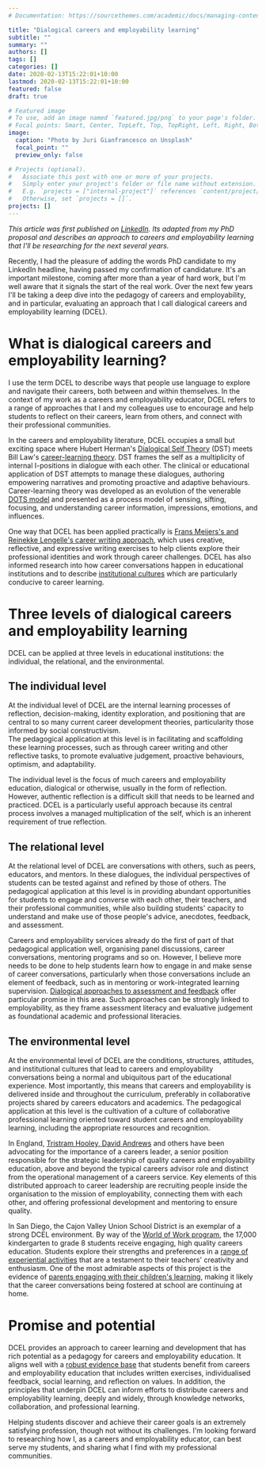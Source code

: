 ```yaml
---
# Documentation: https://sourcethemes.com/academic/docs/managing-content/

title: "Dialogical careers and employability learning"
subtitle: ""
summary: ""
authors: []
tags: []
categories: []
date: 2020-02-13T15:22:01+10:00
lastmod: 2020-02-13T15:22:01+10:00
featured: false
draft: true

# Featured image
# To use, add an image named `featured.jpg/png` to your page's folder.
# Focal points: Smart, Center, TopLeft, Top, TopRight, Left, Right, BottomLeft, Bottom, BottomRight.
image:
  caption: "Photo by Juri Gianfrancesco on Unsplash"
  focal_point: ""
  preview_only: false

# Projects (optional).
#   Associate this post with one or more of your projects.
#   Simply enter your project's folder or file name without extension.
#   E.g. `projects = ["internal-project"]` references `content/project/deep-learning/index.md`.
#   Otherwise, set `projects = []`.
projects: []
---
```

_This article was first published on [LinkedIn](https://www.linkedin.com/pulse/dialogical-approaches-careers-employability-learning-michael-healy/). Its adapted from my PhD proposal and describes an approach to careers and employability learning that I'll be researching for the next several years._

Recently, I had the pleasure of adding the words PhD candidate to my LinkedIn headline, having passed my confirmation of candidature. 
It's an important milestone, coming after more than a year of hard work, but I'm well aware that it signals the start of the real work. 
Over the next few years I'll be taking a deep dive into the pedagogy of careers and employability, and in particular, evaluating an approach that I call dialogical careers and employability learning (DCEL).

# What is dialogical careers and employability learning?
I use the term DCEL to describe ways that people use language to explore and navigate their careers, both between and within themselves. 
In the context of my work as a careers and employability educator, DCEL refers to a range of approaches that I and my colleagues use to encourage and help students to reflect on their careers, learn from others, and connect with their professional communities.

In the careers and employability literature, DCEL occupies a small but exciting space where Hubert Herman's [Dialogical Self Theory](https://link.springer.com/chapter/10.1007/978-3-319-62861-5_1) (DST) meets Bill Law's [career-learning theory](https://www.hihohiho.com/newthinking/crlrnoriginal.pdf). 
DST frames the self as a multiplicity of internal I-positions in dialogue with each other. 
The clinical or educational application of DST attempts to manage these dialogues, authoring empowering narratives and promoting proactive and adaptive behaviours. 
Career-learning theory was developed as an evolution of the venerable [DOTS model](http://www.graduate-careers.org/2016/03/21/dots-model/) and presented as a process model of sensing, sifting, focusing, and understanding career information, impressions, emotions, and influences.

One way that DCEL has been applied practically is [Frans Meijers's and Reinekke Lengelle's career writing approach](http://writingtheself.ca/), which uses creative, reflective, and expressive writing exercises to help clients explore their professional identities and work through career challenges. 
DCEL has also informed research into how career conversations happen in educational institutions and to describe [institutional cultures](https://www.tandfonline.com/doi/full/10.1080/03069885.2016.1217979) which are particularly conducive to career learning. 

# Three levels of dialogical careers and employability learning
DCEL can be applied at three levels in educational institutions: the individual, the relational, and the environmental.

## The individual level
At the individual level of DCEL are the internal learning processes of reflection, decision-making, identity exploration, and positioning that are central to so many current career development theories, particularity those informed by social constructivism.  
The pedagogical application at this level is in facilitating and scaffolding these learning processes, such as through career writing and other reflective tasks, to promote evaluative judgement, proactive behaviours, optimism, and adaptability.   

The individual level is the focus of much careers and employability education, dialogical or otherwise, usually in the form of reflection. 
However, authentic reflection is a difficult skill that needs to be learned and practiced. DCEL is a particularly useful approach because its central process involves a managed multiplication of the self, which is an inherent requirement of true reflection.

## The relational level
At the relational level of DCEL are conversations with others, such as peers, educators, and mentors. 
In these dialogues, the individual perspectives of students can be tested against and refined by those of others. 
The pedagogical application at this level is in providing abundant opportunities for students to engage and converse with each other, their teachers, and their professional communities, while also building students' capacity to understand and make use of those people's advice, anecdotes, feedback, and assessment.

Careers and employability services already do the first of part of that pedagogical application well, organising panel discussions, career conversations, mentoring programs and so on. 
However, I believe more needs to be done to help students learn how to engage in and make sense of career conversations, particularly when those conversations include an element of feedback, such as in mentoring or work-integrated learning supervision.
[Dialogical approaches to assessment and feedback](https://web.edu.hku.hk/f/acadstaff/412/2016_Feedback-as-dialogue-Encyclopedia-of-Educational-Philosophy-and-Theory.pdf) offer particular promise in this area. 
Such approaches can be strongly linked to employability, as they frame assessment literacy and evaluative judgement as foundational academic and professional literacies.

## The environmental level
At the environmental level of DCEL are the conditions, structures, attitudes, and institutional cultures that lead to careers and employability conversations being a normal and ubiquitous part of the educational experience. 
Most importantly, this means that careers and employability is delivered inside and throughout the curriculum, preferably in collaborative projects shared by careers educators and academics. 
The pedagogical application at this level is the cultivation of a culture of collaborative professional learning oriented toward student careers and employability learning, including the appropriate resources and recognition. 

In England, [Tristram Hooley, David Andrews](https://trotman.co.uk/our-books/careers-leader-handbook/) and others have been advocating for the importance of a careers leader, a senior position responsible for the strategic leadership of quality careers and employability education, above and beyond the typical careers advisor role and distinct from the operational management of a careers service. 
Key elements of this distributed approach to career leadership are recruiting people inside the organisation to the mission of employability, connecting them with each other, and offering professional development and mentoring to ensure quality. 

In San Diego, the Cajon Valley Union School District is an exemplar of a strong DCEL environment. 
By way of the [World of Work program](https://www.youtube.com/watch?v=4JaQz7qrtVE), the 17,000 kindergarten to grade 8 students receive engaging, high quality careers education. 
Students explore their strengths and preferences in a [range of experiential activities](https://twitter.com/search?q=%23cvwow&src=typd) that are a testament to their teachers' creativity and enthusiasm. 
One of the most admirable aspects of this project is the evidence of [parents engaging with their children's learning](https://twitter.com/search?q=%23cvwow&src=typd), making it likely that the career conversations being fostered at school are continuing at home.

# Promise and potential
DCEL provides an approach to career learning and development that has rich potential as a pedagogy for careers and employability education. 
It aligns well with a [robust evidence base](https://mojohealy.com/post/best_practice_in_cel/) that students benefit from careers and employability education that includes written exercises, individualised feedback, social learning, and reflection on values. 
In addition, the principles that underpin DCEL can inform efforts to distribute careers and employability learning, deeply and widely, through knowledge networks, collaboration, and professional learning.

Helping students discover and achieve their career goals is an extremely satisfying profession, though not without its challenges. 
I'm looking forward to researching how I, as a careers and employability educator, can best serve my students, and sharing what I find with my professional communities.